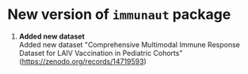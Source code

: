 # New version of `immunaut` package


1. **Added new dataset**  
   Added new dataset "Comprehensive Multimodal Immune Response Dataset for LAIV Vaccination in Pediatric Cohorts" (https://zenodo.org/records/14719593)
